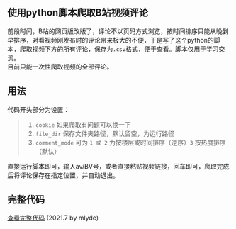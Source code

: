 ## 使用python脚本爬取B站视频评论  
前段时间，B站的网页版改版了，评论不以页码方式浏览，按时间排序只能从晚到早排序，对看视频刚发布时的评论带来极大的不便，于是写了这个python的脚本，爬取视频下方的所有评论，保存为`.csv`格式，便于查看。脚本仅用于学习交流。  
目前只能一次性爬取视频的全部评论。  

## 用法  
代码开头部分为设置：  
>1. `cookie` 如果爬取有问题可以换一下  
>2. `file_dir`	保存文件夹路径，默认留空，为运行路径  
>3. `comment_mode` 可为 `1 或 2` 为按楼层或时间排序（逆序）`3` 按热度排序（默认）  

直接运行脚本即可，输入av/BV号，或者直接粘贴视频链接，回车即可，爬取完成后将评论保存在指定位置，并自动退出。  
## 完整代码  
[查看完整代码](https://github.com/mlyde/bili-automatic/blob/main/bili-video-comment/bili-video-comment.py) (2021.7 by mlyde)  
